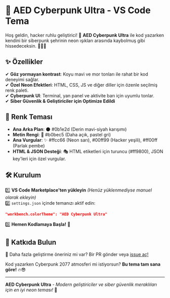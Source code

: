 # 🌌 AED Cyberpunk Ultra - VS Code Tema

Hoş geldin, hacker ruhlu geliştirici! 🚀 **AED Cyberpunk Ultra** ile kod yazarken kendini bir siberpunk şehrinin neon ışıkları arasında kaybolmuş gibi hissedeceksin. 💜💚💙

## ✨ Özellikler
✔ **Göz yormayan kontrast**: Koyu mavi ve mor tonları ile rahat bir kod deneyimi sağlar.  
✔ **Özel Neon Efektleri**: HTML, CSS, JS ve diğer diller için özenle seçilmiş renk paleti.  
✔ **Cyberpunk UI**: Terminal, yan panel ve aktivite barı için uyumlu tonlar.  
✔ **Siber Güvenlik & Geliştiriciler için Optimize Edildi**  

## 🎨 Renk Teması
- **Ana Arka Plan**: 🌑 #0b1e2d (Derin mavi-siyah karışımı)
- **Metin Rengi**: 📜 #b0bec5 (Daha açık, pastel gri)
- **Ana Vurgular**: ✨ #ffcc66 (Neon sarı), #00ff99 (Hacker yeşili), #ff00ff (Parlak pembe)
- **HTML & JSON Desteği**: 🎭 HTML etiketleri için turuncu (#ff9800), JSON key'leri için özel vurgular.

## 🛠 Kurulum
1️⃣ **VS Code Marketplace'ten yükleyin** *(Henüz yüklenmediyse manuel olarak ekleyin)*  
2️⃣ `settings.json` içinde temanızı aktif edin:  
```json
"workbench.colorTheme": "AED Cyberpunk Ultra"
```
3️⃣ **Hemen Kodlamaya Başla!** 🚀

## 🚀 Katkıda Bulun
🎨 Daha fazla geliştirme öneriniz mi var? Bir PR gönder veya [issue aç!](https://github.com/ramenchan/aed-cyberpunk-ultra)

Kod yazarken Cyberpunk 2077 atmosferi mi istiyorsun? **Bu tema tam sana göre!** 🔥😎

---
**AED Cyberpunk Ultra** - *Modern geliştiriciler ve siber güvenlik meraklıları için en iyi neon teması!* 🚀

